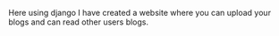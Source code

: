 Here using django I have created a website where you can upload your blogs and can read other users blogs. 
